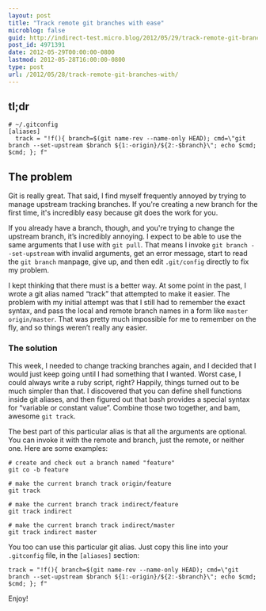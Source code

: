 ```yaml
---
layout: post
title: "Track remote git branches with ease"
microblog: false
guid: http://indirect-test.micro.blog/2012/05/29/track-remote-git-branches-with/
post_id: 4971391
date: 2012-05-29T00:00:00-0800
lastmod: 2012-05-28T16:00:00-0800
type: post
url: /2012/05/28/track-remote-git-branches-with/
---
```

## tl;dr

    # ~/.gitconfig
    [aliases]
      track = "!f(){ branch=$(git name-rev --name-only HEAD); cmd=\"git branch --set-upstream $branch ${1:-origin}/${2:-$branch}\"; echo $cmd; $cmd; }; f"

## The problem

Git is really great. That said, I find myself frequently annoyed by trying to manage upstream tracking branches. If you're creating a new branch for the first time, it's incredibly easy because git does the work for you.

If you already have a branch, though, and you're trying to change the upstream branch, it’s incredibly annoying. I expect to be able to use the same arguments that I use with `git pull`. That means I invoke `git branch --set-upstream` with invalid arguments, get an error message, start to read the `git branch` manpage, give up, and then edit `.git/config` directly to fix my problem.

I kept thinking that there must is a better way. At some point in the past, I wrote a git alias named “track” that attempted to make it easier. The problem with my initial attempt was that I still had to remember the exact syntax, and pass the local and remote branch names in a form like `master origin/master`. That was pretty much impossible for me to remember on the fly, and so things weren’t really any easier.

### The solution

This week, I needed to change tracking branches again, and I decided that I would just keep going until I had something that I wanted. Worst case, I could always write a ruby script, right? Happily, things turned out to be much simpler than that. I discovered that you can define shell functions inside git aliases, and then figured out that bash provides a special syntax for “variable or constant value”. Combine those two together, and bam, awesome `git track`.

The best part of this particular alias is that all the arguments are optional. You can invoke it with the remote and branch, just the remote, or neither one. Here are some examples:

```
# create and check out a branch named "feature"
git co -b feature

# make the current branch track origin/feature
git track

# make the current branch track indirect/feature
git track indirect

# make the current branch track indirect/master
git track indirect master
```

You too can use this particular git alias. Just copy this line into your `.gitconfig` file, in the `[aliases]` section:

```
track = "!f(){ branch=$(git name-rev --name-only HEAD); cmd=\"git branch --set-upstream $branch ${1:-origin}/${2:-$branch}\"; echo $cmd; $cmd; }; f"
```

Enjoy!
